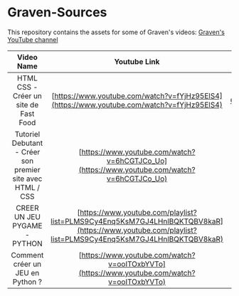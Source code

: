 # Graven-Sources

This repository contains the assets for some of Graven's videos:
[Graven's YouTube channel](https://www.youtube.com/@Gravenilvectuto/featured)


| Video Name | Youtube Link | Assets |
| :---------------: |:---------------:| :-----:|
| HTML CSS - Créer un site de Fast Food | [https://www.youtube.com/watch?v=fYjHz95ElS4](https://www.youtube.com/watch?v=fYjHz95ElS4) | [CroustiShop](./CroustiShop/) |
| Tutoriel Debutant - Créer son premier site avec HTML / CSS | [https://www.youtube.com/watch?v=6hCGTJCo_Uo](https://www.youtube.com/watch?v=6hCGTJCo_Uo) | [NatureEmoi](./NatureEmoi/) |
| CREER UN JEU PYGAME - PYTHON | [https://www.youtube.com/playlist?list=PLMS9Cy4Enq5KsM7GJ4LHnlBQKTQBV8kaR](https://www.youtube.com/playlist?list=PLMS9Cy4Enq5KsM7GJ4LHnlBQKTQBV8kaR) | [Pygamon](./Pygamon/) |
| Comment créer un JEU en Python ? | [https://www.youtube.com/watch?v=ooITOxbYVTo](https://www.youtube.com/watch?v=ooITOxbYVTo) | [Pygamon-Res](./PygameAssets/) |

